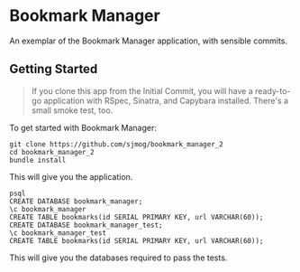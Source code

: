 # Bookmark Manager

An exemplar of the Bookmark Manager application, with sensible commits.

## Getting Started

> If you clone this app from the Initial Commit, you will have a ready-to-go application with RSpec, Sinatra, and Capybara installed. There's a small smoke test, too.

To get started with Bookmark Manager:

```
git clone https://github.com/sjmog/bookmark_manager_2
cd bookmark_manager_2
bundle install
```

This will give you the application.

```
psql
CREATE DATABASE bookmark_manager;
\c bookmark_manager
CREATE TABLE bookmarks(id SERIAL PRIMARY KEY, url VARCHAR(60));
CREATE DATABASE bookmark_manager_test;
\c bookmark_manager_test
CREATE TABLE bookmarks(id SERIAL PRIMARY KEY, url VARCHAR(60));
```

This will give you the databases required to pass the tests.